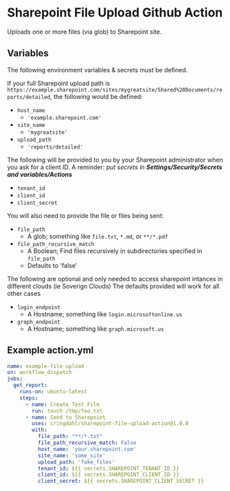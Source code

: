 # Sharepoint File Upload Github Action

Uploads one or more files (via glob) to Sharepoint site.

## Variables
The following environment variables & secrets must be defined. 

If your full Sharepoint upload path is `https://example.sharepoint.com/sites/mygreatsite/Shared%20Documents/reports/detailed`, the following would be defined:

* `host_name`
  * `'example.sharepoint.com'`
* `site_name`
  * `'mygreatsite'`
* `upload_path`
  * `'reports/detailed'`


The following will be provided to you by your Sharepoint administrator when you ask for a client ID. A reminder: _put secrets in **Settings/Security/Secrets and variables/Actions**_

* `tenant_id`
* `client_id`
* `client_secret`

You will also need to provide the file or files being sent:

* `file_path`
  * A glob; something like `file.txt`, `*.md`, or `**/*.pdf`
* `file_path_recursive_match`
  * A Boolean; Find files recursively in subdirectories specified in `file_path`
  * Defaults to 'false'

The following are optional and only needed to access sharepoint intances in different clouds (ie Soverign Clouds)
The defaults provided will work for all other cases

* `login_endpoint`
  * A Hostname; something like `login.microsoftonline.us`
* `graph_endpoint`
  * A Hostname; something like `graph.microsoft.us`

## Example action.yml

```yml
name: example-file-upload
on: workflow_dispatch
jobs:
  get_report:
    runs-on: ubuntu-latest
    steps:
      - name: Create Test File
        run: touch /tmp/foo.txt
      - name: Send to Sharepoint
        uses: cringdahl/sharepoint-file-upload-action@1.0.0
        with:
          file_path: "**/*.txt"
          file_path_recursive_match: False
          host_name: 'your.sharepoint.com'
          site_name: 'some_site'
          upload_path: 'fake_files'
          tenant_id: ${{ secrets.SHAREPOINT_TENANT_ID }}
          client_id: ${{ secrets.SHAREPOINT_CLIENT_ID }}
          client_secret: ${{ secrets.SHAREPOINT_CLIENT_SECRET }}
```
